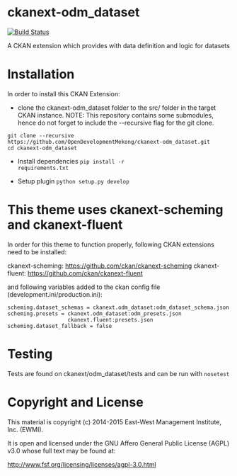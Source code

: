 ckanext-odm_dataset
=================

[![Build Status](https://travis-ci.org/OpenDevelopmentMekong/ckanext-odm_dataset.svg?branch=master)](https://travis-ci.org/OpenDevelopmentMekong/ckanext-odm_dataset)

A CKAN extension which provides with data definition and logic for datasets

# Installation

In order to install this CKAN Extension:

  * clone the ckanext-odm_dataset folder to the src/ folder in the target CKAN instance. NOTE: This repository contains some submodules, hence do not forget to include the --recursive flag for the git clone.

 ```
 git clone --recursive https://github.com/OpenDevelopmentMekong/ckanext-odm_dataset.git
 cd ckanext-odm_dataset
 ```

 * Install dependencies
 <code>pip install -r requirements.txt</code>

 * Setup plugin
 <code>python setup.py develop</code>

# This theme uses ckanext-scheming and ckanext-fluent

In order for this theme to function properly, following CKAN extensions need to be installed:

ckanext-scheming: https://github.com/ckan/ckanext-scheming
ckanext-fluent: https://github.com/ckan/ckanext-fluent

and following variables added to the ckan config file (development.ini/production.ini):

```
scheming.dataset_schemas = ckanext.odm_dataset:odm_dataset_schema.json
scheming.presets = ckanext.odm_dataset:odm_presets.json
                   ckanext.fluent:presets.json
scheming.dataset_fallback = false

```

# Testing

  Tests are found on ckanext/odm_dataset/tests and can be run with ```nosetest```

# Copyright and License

This material is copyright (c) 2014-2015 East-West Management Institute, Inc. (EWMI).

It is open and licensed under the GNU Affero General Public License (AGPL) v3.0 whose full text may be found at:

http://www.fsf.org/licensing/licenses/agpl-3.0.html

